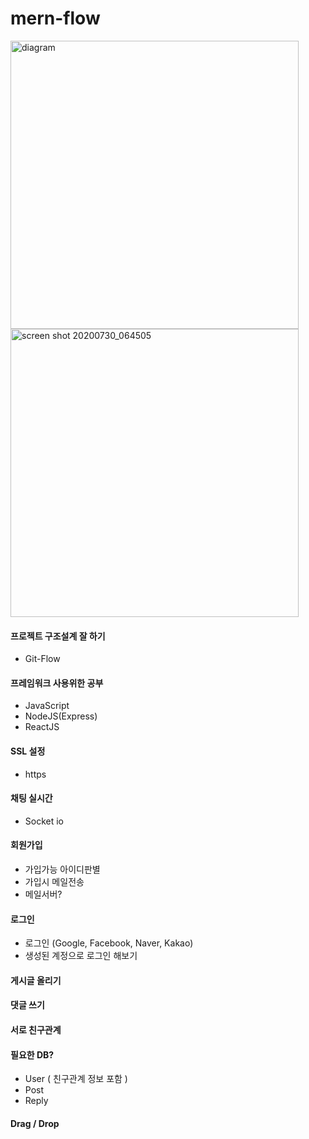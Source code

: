 # mern-flow

<img width="461" alt="diagram" src="https://drive.google.com/file/d/12Zzqrko5rRS47RJA832w7Uc8tbrujLCd/view?usp=sharing">
<img width="461" alt="screen shot 20200730_064505" src="https://user-images.githubusercontent.com/58670931/88857042-83d10c00-d230-11ea-99ad-095751cea33a.jpg">

#### 프로젝트 구조설계 잘 하기
- Git-Flow

#### 프레임워크 사용위한 공부
- JavaScript
- NodeJS(Express)
- ReactJS

#### SSL 설정
- https

#### 채팅 실시간
- Socket io 

#### 회원가입
- 가입가능 아이디판별
- 가입시 메일전송
- 메일서버?

#### 로그인
- 로그인 (Google, Facebook, Naver, Kakao)
- 생성된 계정으로 로그인 해보기

#### 게시글 올리기

#### 댓글 쓰기

#### 서로 친구관계

#### 필요한 DB?
- User ( 친구관계 정보 포함 )
- Post
- Reply

#### Drag / Drop
